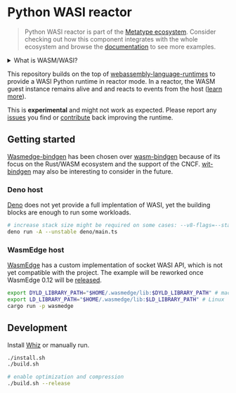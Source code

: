 # Python WASI reactor

> Python WASI reactor is part of the
> [Metatype ecosystem](https://github.com/metatypedev/metatype). Consider
> checking out how this component integrates with the whole ecosystem and browse
> the
> [documentation](https://metatype.dev?utm_source=github&utm_medium=readme&utm_campaign=python-wasi-reactor)
> to see more examples.

<details>
  <summary>What is WASM/WASI?</summary>

WebAssembly System Interface (WASI) is a standard interface for interacting with
system resources from WebAssembly (WASM) modules, providing a secure and
portable way to access low-level operating system functions.

</details>

This repository builds on the top of
[webassembly-language-runtimes](https://github.com/vmware-labs/webassembly-language-runtimes)
to provide a WASI Python runtime in reactor mode. In a reactor, the WASM guest
instance remains alive and and reacts to events from the host
([learn more](https://github.com/bytecodealliance/wasmtime/blob/main/docs/WASI-rationale.md#why-not-async)).

This is **experimental** and might not work as expected. Please report any
[issues](https://github.com/metatypedev/python-wasi-reactor/issues) you find or
[contribute](https://github.com/metatypedev/python-wasi-reactor/issues) back
improving the runtime.

## Getting started

[Wasmedge-bindgen](https://github.com/second-state/wasmedge-bindgen) has been
chosen over [wasm-bindgen](https://github.com/rustwasm/wasm-bindgen) because of
its focus on the Rust/WASM ecosystem and the support of the CNCF.
[wit-bindgen](https://github.com/bytecodealliance/wit-bindgen) may also be
interesting to consider in the future.

### Deno host

[Deno](https://github.com/denoland/deno_std/blob/main/wasi/snapshot_preview1.ts)
does not yet provide a full implentation of WASI, yet the building blocks are
enough to run some workloads.

```bash
# increase stack size might be required on some cases: --v8-flags=--stack_size=3000
deno run -A --unstable deno/main.ts
```

### WasmEdge host

[WasmEdge](https://github.com/WasmEdge/WasmEdge) has a custom implementation of
socket WASI API, which is not yet compatible with the project. The example will
be reworked once WasmEdge 0.12 will be
[released](https://github.com/WasmEdge/WasmEdge/issues/2056).

```bash
export DYLD_LIBRARY_PATH="$HOME/.wasmedge/lib:$DYLD_LIBRARY_PATH" # macOS
export LD_LIBRARY_PATH="$HOME/.wasmedge/lib:$LD_LIBRARY_PATH" # Linux
cargo run -p wasmedge
```

## Development

Install [Whiz](https://github.com/zifeo/whiz) or manually run.

```bash
./install.sh
./build.sh

# enable optimization and compression
./build.sh --release
```
